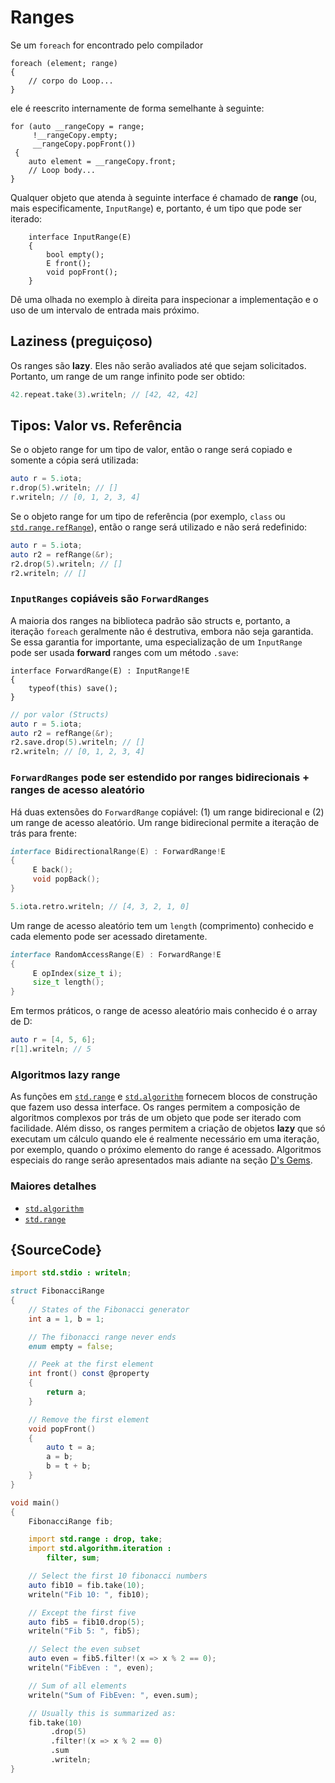 # Ranges

Se um `foreach` for encontrado pelo compilador

```
foreach (element; range)
{
    // corpo do Loop...
}
```

ele é reescrito internamente de forma semelhante à seguinte:

```
for (auto __rangeCopy = range;
     !__rangeCopy.empty;
     __rangeCopy.popFront())
 {
    auto element = __rangeCopy.front;
    // Loop body...
}
```

Qualquer objeto que atenda à seguinte interface é chamado de **range**
(ou, mais especificamente, `InputRange`) e, portanto, é um tipo que pode ser iterado:

```
    interface InputRange(E)
    {
        bool empty();
        E front();
        void popFront();
    }
```

Dê uma olhada no exemplo à direita para inspecionar a implementação e o uso
de um intervalo de entrada mais próximo.

## Laziness (preguiçoso)

Os ranges são __lazy__. Eles não serão avaliados até que sejam solicitados.
Portanto, um range de um range infinito pode ser obtido:

```d
42.repeat.take(3).writeln; // [42, 42, 42]
```

## Tipos: Valor vs. Referência

Se o objeto range for um tipo de valor, então o range será copiado e somente a cópia
será utilizada:

```d
auto r = 5.iota;
r.drop(5).writeln; // []
r.writeln; // [0, 1, 2, 3, 4]
```

Se o objeto range for um tipo de referência (por exemplo, `class` ou [`std.range.refRange`](https://dlang.org/phobos/std_range.html#refRange)),
então o range será utilizado e não será redefinido:

```d
auto r = 5.iota;
auto r2 = refRange(&r);
r2.drop(5).writeln; // []
r2.writeln; // []
```

### `InputRanges` copiáveis são `ForwardRanges`

A maioria dos ranges na biblioteca padrão são structs e, portanto, a iteração `foreach`
geralmente não é destrutiva, embora não seja garantida. Se essa
garantia for importante, uma especialização de um `InputRange` pode ser usada
**forward** ranges com um método `.save`:

```
interface ForwardRange(E) : InputRange!E
{
    typeof(this) save();
}
```

```d
// por valor (Structs)
auto r = 5.iota;
auto r2 = refRange(&r);
r2.save.drop(5).writeln; // []
r2.writeln; // [0, 1, 2, 3, 4]
```

### `ForwardRanges` pode ser estendido por ranges bidirecionais + ranges de acesso aleatório

Há duas extensões do `ForwardRange` copiável: (1) um range bidirecional
e (2) um range de acesso aleatório.
Um range bidirecional permite a iteração de trás para frente:

```d
interface BidirectionalRange(E) : ForwardRange!E
{
     E back();
     void popBack();
}
```

```d
5.iota.retro.writeln; // [4, 3, 2, 1, 0]
```

Um range de acesso aleatório tem um `length` (comprimento) conhecido e cada elemento pode ser acessado diretamente.

```d
interface RandomAccessRange(E) : ForwardRange!E
{
     E opIndex(size_t i);
     size_t length();
}
```

Em termos práticos, o range de acesso aleatório mais conhecido é o array de D:

```d
auto r = [4, 5, 6];
r[1].writeln; // 5
```

### Algoritmos lazy range

As funções em [`std.range`](http://dlang.org/phobos/std_range.html) e
[`std.algorithm`](http://dlang.org/phobos/std_algorithm.html) fornecem
blocos de construção que fazem uso dessa interface. Os ranges permitem a
composição de algoritmos complexos por trás de um objeto que
pode ser iterado com facilidade. Além disso, os ranges permitem a criação de objetos **lazy**
que só executam um cálculo quando ele é realmente necessário
em uma iteração, por exemplo, quando o próximo elemento do range é acessado.
Algoritmos especiais do range serão apresentados mais adiante na seção
[D's Gems](gems/range-algorithms).

### Maiores detalhes

- [`std.algorithm`](http://dlang.org/phobos/std_algorithm.html)
- [`std.range`](http://dlang.org/phobos/std_range.html)

## {SourceCode}

```d
import std.stdio : writeln;

struct FibonacciRange
{
    // States of the Fibonacci generator
    int a = 1, b = 1;

    // The fibonacci range never ends
    enum empty = false;

    // Peek at the first element
    int front() const @property
    {
        return a;
    }

    // Remove the first element
    void popFront()
    {
        auto t = a;
        a = b;
        b = t + b;
    }
}

void main()
{
    FibonacciRange fib;

    import std.range : drop, take;
    import std.algorithm.iteration :
        filter, sum;

    // Select the first 10 fibonacci numbers
    auto fib10 = fib.take(10);
    writeln("Fib 10: ", fib10);

    // Except the first five
    auto fib5 = fib10.drop(5);
    writeln("Fib 5: ", fib5);

    // Select the even subset
    auto even = fib5.filter!(x => x % 2 == 0);
    writeln("FibEven : ", even);

    // Sum of all elements
    writeln("Sum of FibEven: ", even.sum);

    // Usually this is summarized as:
    fib.take(10)
         .drop(5)
         .filter!(x => x % 2 == 0)
         .sum
         .writeln;
}
```
